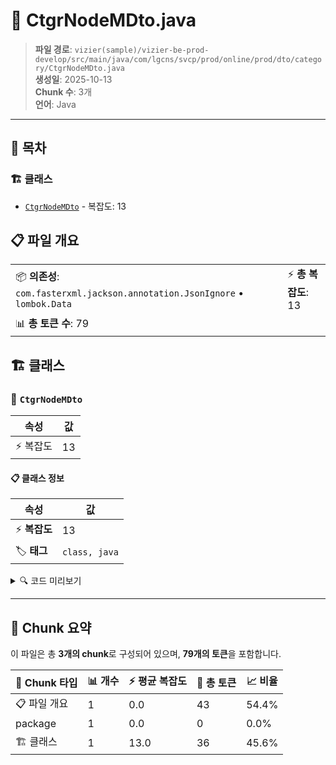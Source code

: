 # 📄 CtgrNodeMDto.java

> **파일 경로**: `vizier(sample)/vizier-be-prod-develop/src/main/java/com/lgcns/svcp/prod/online/prod/dto/category/CtgrNodeMDto.java`  
> **생성일**: 2025-10-13  
> **Chunk 수**: 3개  
> **언어**: Java
---

## 📑 목차

### 🏗️ 클래스
- [`CtgrNodeMDto`](#class-ctgrnodemdto) - 복잡도: 13

## 📋 파일 개요

| | |
|--|--|
| 📦 **의존성**: `com.fasterxml.jackson.annotation.JsonIgnore` • `lombok.Data` | ⚡ **총 복잡도**: 13 |
| 📊 **총 토큰 수**: 79 |  |



## 🏗️ 클래스

### <a id="class-ctgrnodemdto"></a>🎯 `CtgrNodeMDto`

| 속성 | 값 |
|------|----|
| ⚡ 복잡도 | 13 |



#### 📋 클래스 정보

| 속성 | 값 |
|------|----|
| ⚡ **복잡도** | 13 || 📍 **라인 범위** | 8-8 |
| 🏷️ **태그** | `class, java` |

<details>
<summary>🔍 코드 미리보기</summary>

```java
public class CtgrNodeMDto {
	@JsonIgnore
	private String objUuid;
	private String ctgrNodeUuid;
	private String ctgrTabUuid;
	private String ctgrNodeName;
	private String hpstCtgrNodeUuid;
	private String tclsCtgrYn;
	private String rgstUser;
	private String rgstDtm;
	private String updUser;
	private String updDtm;
}...
```

**Chunk 정보**
- 🆔 **ID**: `90bda2ce6a50`
- 📍 **라인**: 8-8
- 📊 **토큰**: 36
- 🏷️ **태그**: `class, java`

</details>

---





## 🧩 Chunk 요약

이 파일은 총 **3개의 chunk**로 구성되어 있으며, **79개의 토큰**을 포함합니다.

| 🧩 Chunk 타입 | 📊 개수 | ⚡ 평균 복잡도 | 📝 총 토큰 | 📈 비율 |
|---------------|--------|-------------|----------|--------|
| 📋 파일 개요 | 1 | 0.0 | 43 | 54.4% |
| package | 1 | 0.0 | 0 | 0.0% |
| 🏗️ 클래스 | 1 | 13.0 | 36 | 45.6% |

